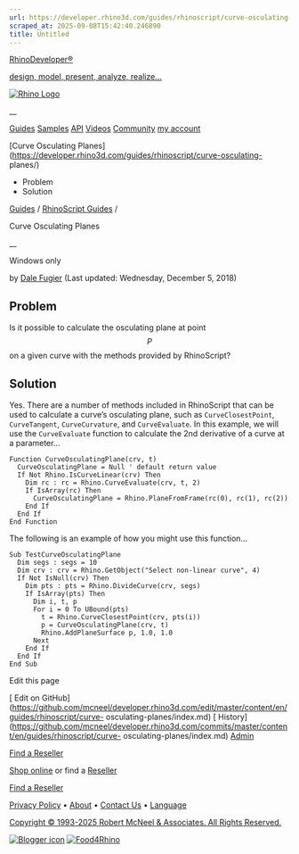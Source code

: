 ```yaml
---
url: https://developer.rhino3d.com/guides/rhinoscript/curve-osculating-planes/
scraped_at: 2025-09-08T15:42:40.246890
title: Untitled
---
```


[RhinoDeveloper®](/)

[design, model, present, analyze, realize...](/)

[![Rhino Logo](https://developer.rhino3d.com/images/rhinodevlogo.png)](/)

__

[Guides](https://developer.rhino3d.com/guides)
[Samples](https://developer.rhino3d.com/samples)
[API](https://developer.rhino3d.com/api)
[Videos](https://developer.rhino3d.com/videos)
[Community](https://discourse.mcneel.com/c/rhino-developer) [my account
](https://www.rhino3d.com/my-account/ "Manage your account, licenses, and
teams")

[Curve Osculating
Planes](https://developer.rhino3d.com/guides/rhinoscript/curve-osculating-
planes/)

  * Problem
  * Solution

[Guides](https://developer.rhino3d.com/en/guides/) / [RhinoScript
Guides](https://developer.rhino3d.com/en/guides/rhinoscript/) /

Curve Osculating Planes

__

Windows only

by [Dale Fugier](https://discourse.mcneel.com/u/dale/) (Last updated:
Wednesday, December 5, 2018)

## Problem

Is it possible to calculate the osculating plane at point $$P$$ on a given
curve with the methods provided by RhinoScript?

## Solution

Yes. There are a number of methods included in RhinoScript that can be used to
calculate a curve’s osculating plane, such as `CurveClosestPoint`,
`CurveTangent`, `CurveCurvature`, and `CurveEvaluate`. In this example, we
will use the `CurveEvaluate` function to calculate the 2nd derivative of a
curve at a parameter…

    
    
    Function CurveOsculatingPlane(crv, t)
      CurveOsculatingPlane = Null ' default return value
      If Not Rhino.IsCurveLinear(crv) Then
        Dim rc : rc = Rhino.CurveEvaluate(crv, t, 2)
        If IsArray(rc) Then
          CurveOsculatingPlane = Rhino.PlaneFromFrame(rc(0), rc(1), rc(2))
        End If
      End If
    End Function
    

The following is an example of how you might use this function…

    
    
    Sub TestCurveOsculatingPlane
      Dim segs : segs = 10
      Dim crv : crv = Rhino.GetObject("Select non-linear curve", 4)
      If Not IsNull(crv) Then
        Dim pts : pts = Rhino.DivideCurve(crv, segs)
        If IsArray(pts) Then
          Dim i, t, p
          For i = 0 To UBound(pts)
            t = Rhino.CurveClosestPoint(crv, pts(i))
            p = CurveOsculatingPlane(crv, t)
            Rhino.AddPlaneSurface p, 1.0, 1.0
          Next
        End If
      End If
    End Sub
    

Edit this page

[ Edit on
GitHub](https://github.com/mcneel/developer.rhino3d.com/edit/master/content/en/guides/rhinoscript/curve-
osculating-planes/index.md) [
History](https://github.com/mcneel/developer.rhino3d.com/commits/master/content/en/guides/rhinoscript/curve-
osculating-planes/index.md) [ Admin](https://developer.rhino3d.com/admin)

[Find a Reseller](https://www.rhino3d.com/sales)

[Shop online](https://www.rhino3d.com/store) or find a
[Reseller](https://www.rhino3d.com/sales)

[Find a Reseller](https://www.rhino3d.com/sales)

[Privacy Policy](https://www.rhino3d.com/privacy) •
[About](https://www.rhino3d.com/mcneel/about) • [Contact
Us](https://www.rhino3d.com/mcneel/contact) • [
Language](https://www.rhino3d.com/language "Change to a different region or
language")

[Copyright © 1993-2025 Robert McNeel & Associates. All Rights
Reserved.](https://www.rhino3d.com/mcneel/about)

[](https://www.facebook.com/McNeelRhinoceros/)
[](https://twitter.com/bobmcneel) [](https://www.linkedin.com/groups/75313/)
[](https://www.youtube.com/user/RhinoGuide/videos) [](https://vimeo.com/rhino)
[![Blogger
icon](https://developer.rhino3d.com/images/blogger.svg)](http://blog.rhino3d.com/)
[![Food4Rhino](https://developer.rhino3d.com/images/f4r_icon_01.svg)](https://www.food4rhino.com)

